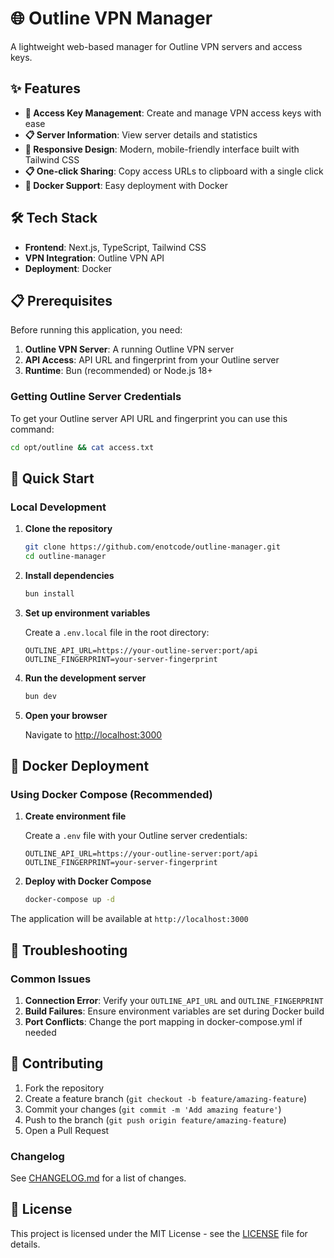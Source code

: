 # 🌐 Outline VPN Manager

A lightweight web-based manager for Outline VPN servers and access keys.

## ✨ Features

- **🔑 Access Key Management**: Create and manage VPN access keys with ease
- **📋 Server Information**: View server details and statistics
- **📱 Responsive Design**: Modern, mobile-friendly interface built with Tailwind CSS
- **📋 One-click Sharing**: Copy access URLs to clipboard with a single click
- **🐳 Docker Support**: Easy deployment with Docker

## 🛠️ Tech Stack

- **Frontend**: Next.js, TypeScript, Tailwind CSS
- **VPN Integration**: Outline VPN API
- **Deployment**: Docker

## 📋 Prerequisites

Before running this application, you need:

1. **Outline VPN Server**: A running Outline VPN server
2. **API Access**: API URL and fingerprint from your Outline server
3. **Runtime**: Bun (recommended) or Node.js 18+

### Getting Outline Server Credentials

To get your Outline server API URL and fingerprint you can use this command:

```bash
cd opt/outline && cat access.txt
```

## 🚀 Quick Start

### Local Development

1. **Clone the repository**

   ```bash
   git clone https://github.com/enotcode/outline-manager.git
   cd outline-manager
   ```

2. **Install dependencies**

   ```bash
   bun install
   ```

3. **Set up environment variables**

   Create a `.env.local` file in the root directory:

   ```env
   OUTLINE_API_URL=https://your-outline-server:port/api
   OUTLINE_FINGERPRINT=your-server-fingerprint
   ```

4. **Run the development server**

   ```bash
   bun dev
   ```

5. **Open your browser**

   Navigate to [http://localhost:3000](http://localhost:3000)

## 🐳 Docker Deployment

### Using Docker Compose (Recommended)

1. **Create environment file**

   Create a `.env` file with your Outline server credentials:

   ```env
   OUTLINE_API_URL=https://your-outline-server:port/api
   OUTLINE_FINGERPRINT=your-server-fingerprint
   ```

2. **Deploy with Docker Compose**
   ```bash
   docker-compose up -d
   ```

The application will be available at `http://localhost:3000`

## 🐛 Troubleshooting

### Common Issues

1. **Connection Error**: Verify your `OUTLINE_API_URL` and `OUTLINE_FINGERPRINT`
2. **Build Failures**: Ensure environment variables are set during Docker build
3. **Port Conflicts**: Change the port mapping in docker-compose.yml if needed

## 🤝 Contributing

1. Fork the repository
2. Create a feature branch (`git checkout -b feature/amazing-feature`)
3. Commit your changes (`git commit -m 'Add amazing feature'`)
4. Push to the branch (`git push origin feature/amazing-feature`)
5. Open a Pull Request

### Changelog

See [CHANGELOG.md](CHANGELOG.md) for a list of changes.

## 📄 License

This project is licensed under the MIT License - see the [LICENSE](LICENSE) file for details.
